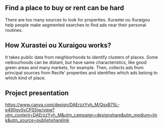 ## Find a place to buy or rent can be hard

There are too many sources to look for properties. Xurastei ou Xuraigou help people make segmented searches to find ads near their personal routines.

## How Xurastei ou Xuraigou works?

It takes public data from neighborhoods to identify clusters of places. Some neibourhoods can be distant, but have same characteristics, like good green areas and many markets, for example. Then, collects ads from principal sources from Recife' properties and identifies which ads belong to which kind of place.

## Project presentation

https://www.canva.com/design/DAErzzYvh_M/QsxB75L-e490gy0vCPS5jw/view?utm_content=DAErzzYvh_M&utm_campaign=designshare&utm_medium=link&utm_source=publishsharelink
